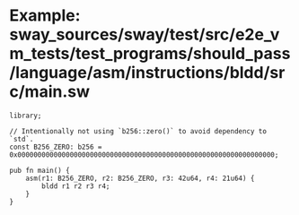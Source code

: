 # Example: sway_sources/sway/test/src/e2e_vm_tests/test_programs/should_pass/language/asm/instructions/bldd/src/main.sw

```sway
library;

// Intentionally not using `b256::zero()` to avoid dependency to `std`.
const B256_ZERO: b256 = 0x0000000000000000000000000000000000000000000000000000000000000000;

pub fn main() {
    asm(r1: B256_ZERO, r2: B256_ZERO, r3: 42u64, r4: 21u64) {
        bldd r1 r2 r3 r4;
    }
}

```
